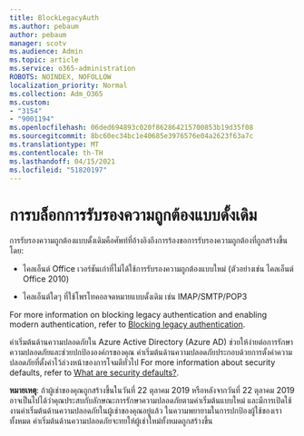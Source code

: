 ```yaml
---
title: BlockLegacyAuth
ms.author: pebaum
author: pebaum
manager: scotv
ms.audience: Admin
ms.topic: article
ms.service: o365-administration
ROBOTS: NOINDEX, NOFOLLOW
localization_priority: Normal
ms.collection: Adm_O365
ms.custom:
- "3154"
- "9001194"
ms.openlocfilehash: 06ded694893c020f862864215700853b19d35f08
ms.sourcegitcommit: 8bc60ec34bc1e40685e3976576e04a2623f63a7c
ms.translationtype: MT
ms.contentlocale: th-TH
ms.lasthandoff: 04/15/2021
ms.locfileid: "51820197"
---
```

# <a name="blocking-legacy-authentication"></a>การบล็อกการรับรองความถูกต้องแบบดั้งเดิม

การรับรองความถูกต้องแบบดั้งเดิมคือศัพท์ที่อ้างอิงถึงการร้องขอการรับรองความถูกต้องที่ถูกสร้างขึ้นโดย:

- ไคลเอ็นต์ Office เวอร์ชันเก่าที่ไม่ได้ใช้การรับรองความถูกต้องแบบใหม่ (ตัวอย่างเช่น ไคลเอ็นต์ Office 2010)

- ไคลเอ็นต์ใดๆ ที่ใช้โพรโทคอลจดหมายแบบดั้งเดิม เช่น IMAP/SMTP/POP3

For more information on blocking legacy authentication and enabling modern authentication, refer to [Blocking legacy authentication](https://docs.microsoft.com/azure/active-directory/conditional-access/concept-conditional-access-block-legacy-authentication).

ค่าเริ่มต้นด้านความปลอดภัยใน Azure Active Directory (Azure AD) ช่วยให้ง่ายต่อการรักษาความปลอดภัยและช่วยปกป้ององค์กรของคุณ ค่าเริ่มต้นด้านความปลอดภัยประกอบด้วยการตั้งค่าความปลอดภัยที่ตั้งค่าไว้ล่วงหน้าของการโจมตีทั่วไป
For more information about security defaults, refer to [What are security defaults?](https://docs.microsoft.com/azure/active-directory/fundamentals/concept-fundamentals-security-defaults). 

**หมายเหตุ**: ถ้าผู้เช่าของคุณถูกสร้างขึ้นในวันที่ 22 ตุลาคม 2019 หรือหลังจากวันที่ 22 ตุลาคม 2019 อาจเป็นไปได้ว่าคุณประสบกับลักษณะการรักษาความปลอดภัยตามค่าเริ่มต้นแบบใหม่ และมีการเปิดใช้งานค่าเริ่มต้นด้านความปลอดภัยในผู้เช่าของคุณอยู่แล้ว  ในความพยายามในการปกป้องผู้ใช้ของเราทั้งหมด ค่าเริ่มต้นด้านความปลอดภัยจะทยให้ผู้เช่าใหม่ทั้งหมดถูกสร้างขึ้น
